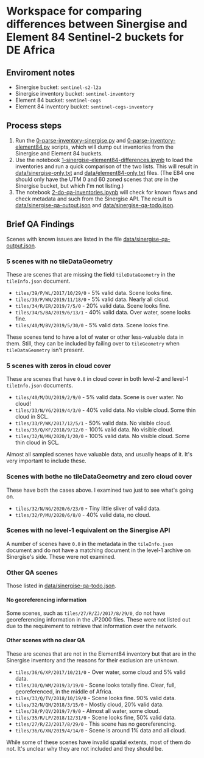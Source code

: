 # Workspace for comparing differences between Sinergise and Element 84 Sentinel-2 buckets for DE Africa

## Enviroment notes

* Sinergise bucket: `sentinel-s2-l2a`
* Sinergise inventory bucket: `sentinel-inventory`
* Element 84 bucket: `sentinel-cogs`
* Element 84 inventory bucket: `sentinel-cogs-inventory`

## Process steps

1. Run the [0-parse-inventory-sinergise.py](0-parse-inventory-sinergise.py) and [0-parse-inventory-element84.py](0-parse-inventory-element84.py)
scripts, which will dump out inventories from the Sinergise and Element 84 buckets.
2. Use the notebook [1-sinergise-element84-differences.ipynb](1-sinergise-element84-differences.ipynb) to load the inventories and run
a quick comparison of the two lists. This will result in [data/sinergise-only.txt](data/sinergise-only.txt) and
[data/element84-only.txt](data/element84-only.txt) files. (The E84 one should only have the UTM 0 and 60 zoned scenes
that _are_ in the Sinergise bucket, but which I'm not listing.)
3. The notebook [2-do-qa-inventories.ipynb](2-do-qa-inventories.ipynb) will check for known flaws and check metadata
and such from the Sinergise API. The result is [data/sinergise-qa-output.json](data/sinergise-qa-output.json) and
[data/sinergise-qa-todo.json](data/sinergise-qa-todo.json).

## Brief QA Findings

Scenes with known issues are listed in the file [data/sinergise-qa-output.json](data/sinergise-qa-output.json).

### 5 scenes with no tileDataGeometry

These are scenes that are missing the field `tileDataGeometry` in the `tileInfo.json` document.

* `tiles/39/P/WL/2017/10/29/0` - 5% valid data. Scene looks fine.
* `tiles/39/P/WN/2019/11/18/0` - 5% valid data. Nearly all cloud.
* `tiles/34/R/ER/2019/7/5/0`   - 20% valid data. Scene looks fine.
* `tiles/34/S/BA/2019/6/13/1`  - 40% valid data. Over water, scene looks fine.
* `tiles/40/M/BV/2019/5/30/0`  - 5% valid data. Scene looks fine.

These scenes tend to have a lot of water or other less-valuable data in them. Still, they
can be included by failing over to `tileGeometry` when `tileDataGeometry` isn't present.

### 5 scenes with zeros in cloud cover

These are scenes that have `0.0` in cloud cover in both level-2 and level-1 `tileInfo.json` documents.

* `tiles/40/M/DU/2019/2/9/0`  - 5% valid data. Scene is over water. No cloud!
* `tiles/33/N/YG/2019/4/3/0`  - 40% valid data. No visible cloud. Some thin cloud in SCL.
* `tiles/33/P/WK/2017/12/5/1` - 50% valid data. No visible cloud.
* `tiles/35/Q/KF/2018/9/12/0` - 100% valid data. No visible cloud.
* `tiles/32/N/MN/2020/1/20/0` - 100% valid data. No visible cloud. Some thin cloud in SCL.

Almost all sampled scenes have valuable data, and usually heaps of it. It's very important to include these.

### Scenes with bothe no tileDataGeometry and zero cloud cover

These have both the cases above. I examined two just to see what's going on.

* `tiles/32/N/NG/2020/6/23/0` - Tiny little sliver of valid data.
* `tiles/32/P/MU/2020/6/8/0`  - 40% valid data, no cloud.

### Scenes with no level-1 equivalent on the Sinergise API

A number of scenes have `0.0` in the metadata in the `tileInfo.json` document and do not
have a matching document in the level-1 archive on Sinergise's side. These were not
examined.

### Other QA scenes

Those listed in [data/sinergise-qa-todo.json](data/sinergise-qa-todo.json). 

#### No georeferencing information

Some scenes, such as `tiles/27/R/ZJ/2017/8/29/0`, do not have georeferencing information
in the JP2000 files. These were not listed out due to the requirement to retrieve
that information over the network.

#### Other scenes with no clear QA

These are scenes that are not in the Element84 inventory but that are in the Sinergise inventory
and the reasons for their exclusion are unknown.

* `tiles/36/G/XP/2017/10/21/0` - Over water, some cloud and 5% valid data.
* `tiles/30/Q/WM/2019/3/19/0`  - Scene looks totally fine. Clear, full, georeferenced, in the middle of Africa.
* `tiles/33/Q/TV/2018/10/19/0` - Scene looks fine. 90% valid data.
* `tiles/32/N/QH/2018/3/15/0`  - Mostly cloud, 20% valid data.
* `tiles/38/P/QV/2019/7/9/0`   - Almost all water, some cloud.
* `tiles/35/R/LP/2018/12/31/0` - Scene looks fine, 50% valid data.
* `tiles/27/R/ZJ/2017/8/29/0`  - This scene has no georeferencing.
* `tiles/36/G/XN/2019/4/14/0`  - Scene is around 1% data and all cloud.

While some of these scenes have invalid spatial extents, most of them do not. It's unclear why they are not included
and they should be.
